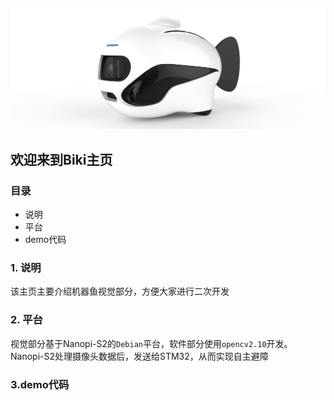 ![img](/biki.png)

## 欢迎来到Biki主页<br>

### 目录

- 说明
- 平台
- demo代码

### 1. 说明
该主页主要介绍机器鱼视觉部分，方便大家进行二次开发

### 2. 平台
视觉部分基于Nanopi-S2的`Debian`平台，软件部分使用`opencv2.10`开发。Nanopi-S2处理摄像头数据后，发送给STM32，从而实现自主避障

### 3.demo代码
